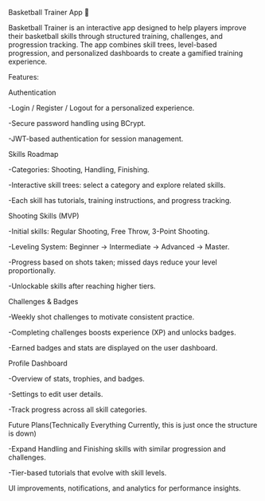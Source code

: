 Basketball Trainer App 🏀

Basketball Trainer is an interactive app designed to help players improve their basketball skills through structured training, challenges, and progression tracking. The app combines skill trees, level-based progression, and personalized dashboards to create a gamified training experience.

Features:

Authentication

-Login / Register / Logout for a personalized experience.

-Secure password handling using BCrypt.

-JWT-based authentication for session management.

Skills Roadmap

  -Categories: Shooting, Handling, Finishing.

  -Interactive skill trees: select a category and explore related skills.

  -Each skill has tutorials, training instructions, and progress tracking.

Shooting Skills (MVP)

  -Initial skills: Regular Shooting, Free Throw, 3-Point Shooting.

  -Leveling System: Beginner → Intermediate → Advanced → Master.

  -Progress based on shots taken; missed days reduce your level proportionally.

  -Unlockable skills after reaching higher tiers.

Challenges & Badges

  -Weekly shot challenges to motivate consistent practice.

  -Completing challenges boosts experience (XP) and unlocks badges.

  -Earned badges and stats are displayed on the user dashboard.

Profile Dashboard

  -Overview of stats, trophies, and badges.

  -Settings to edit user details.

  -Track progress across all skill categories.

Future Plans(Technically Everything Currently, this is just once the structure is down)

  -Expand Handling and Finishing skills with similar progression and challenges.

  -Tier-based tutorials that evolve with skill levels.

UI improvements, notifications, and analytics for performance insights.
